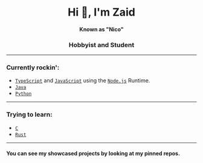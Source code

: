 <h1 align="center">Hi 👋, I'm Zaid</h1> 
<h4 align="center">Known as "Nico"</h5>
<h3 align="center">Hobbyist and Student</h3>

-----
### Currently rockin':
* [`TypeScript`] and [`JavaScript`] using the [`Node.js`] Runtime.
* [`Java`]
* [`Python`]
-----
### Trying to learn:
* [`C`]
* [`Rust`]
-----
<!--
<table align="center">
		<tr>
			<td><img align="center" alt="Zaid's Github Stats" src="https://github-readme-stats.vercel.app/api/top-langs/?username=zaida04&theme=blue-green&hide=html,css" /></td>
		</tr>
</table>
!-->

#### You can see my showcased projects by looking at my pinned repos.
[`Node.js`]: https://nodejs.org/
[`TypeScript`]: https://www.typescriptlang.org/
[`JavaScript`]: https://www.javascript.com/
[`Java`]: https://www.oracle.com/java/
[`Python`]: https://www.python.org/
[`C`]: https://llvm.org/
[`Rust`]: https://www.rust-lang.org/
